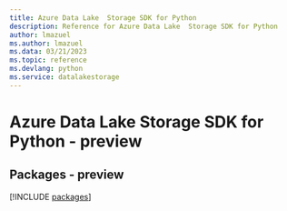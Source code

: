 ```yaml
---
title: Azure Data Lake  Storage SDK for Python
description: Reference for Azure Data Lake  Storage SDK for Python
author: lmazuel
ms.author: lmazuel
ms.data: 03/21/2023
ms.topic: reference
ms.devlang: python
ms.service: datalakestorage
---
```

# Azure Data Lake  Storage SDK for Python - preview
## Packages - preview
[!INCLUDE [packages](data-lake--storage-index.md)]